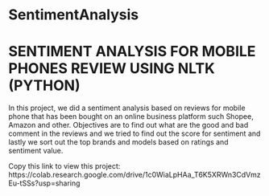 # SentimentAnalysis

<h1> SENTIMENT ANALYSIS FOR MOBILE PHONES REVIEW USING NLTK (PYTHON) </h1>

<p> In this project, we did a sentiment analysis based on reviews for mobile phone that has been bought on an online business platform such Shopee, Amazon and other. Objectives are to find out what are the good and bad comment in the reviews and we tried to find out the score for sentiment and lastly we sort out the top brands and models based on ratings and sentiment value. </p>

<p>Copy this link to view this project: <a>https://colab.research.google.com/drive/1c0WiaLpHAa_T6K5XRWn3CdVmzEu-tSSs?usp=sharing</a></p>
